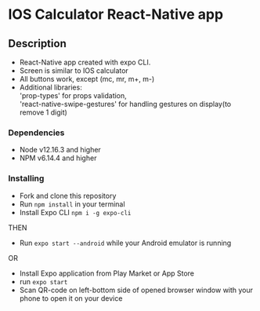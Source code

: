 # IOS Calculator React-Native app

## Description

- React-Native app created with expo CLI.
- Screen is similar to IOS calculator
- All buttons work, except (mc, mr, m+, m-)
- Additional libraries:\
'prop-types' for props validation,\
'react-native-swipe-gestures' for handling gestures on display(to remove 1 digit)

### Dependencies
* Node v12.16.3 and higher
* NPM v6.14.4 and higher

### Installing
* Fork and clone this repository
* Run `npm install` in your terminal
* Install Expo CLI `npm i -g expo-cli`

THEN

* Run `expo start --android` while your Android emulator is running

OR

* Install Expo application from Play Market or App Store
* run `expo start`
* Scan QR-code on left-bottom side of opened browser window with your phone to open it on your device
